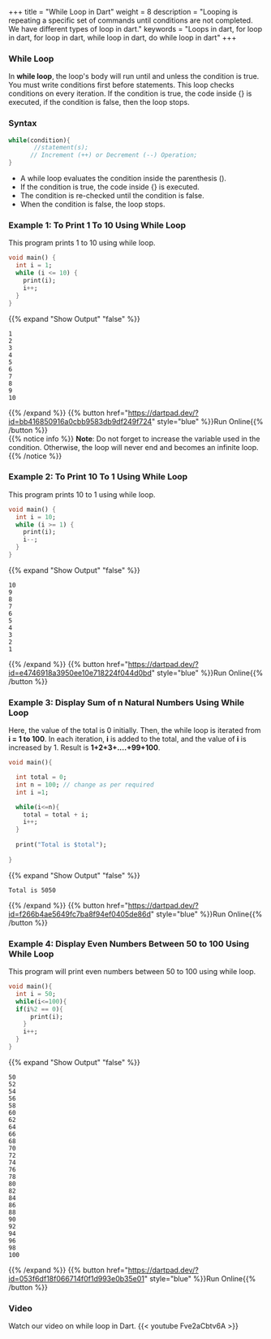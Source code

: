 
+++
title = "While Loop in Dart"
weight = 8
description = "Looping is repeating a specific set of commands until conditions are not completed. We have different types of loop in dart."
keywords = "Loops in dart, for loop in dart, for loop in dart, while loop in dart, do while loop in dart"
+++


### While Loop
In **while loop**, the loop's body will run until and unless the condition is true. You must write conditions first before statements. This loop checks conditions on every iteration. If the condition is true, the code inside {} is executed, if the condition is false, then the loop stops. 

### Syntax
```dart
while(condition){  
       //statement(s);  
      // Increment (++) or Decrement (--) Operation;  
}  
``` 

- A while loop evaluates the condition inside the parenthesis ().
- If the condition is true, the code inside {} is executed.
- The condition is re-checked until the condition is false.
- When the condition is false, the loop stops.

### Example 1: To Print 1 To 10 Using While Loop 
This program prints 1 to 10 using while loop.
```dart
void main() {
  int i = 1;
  while (i <= 10) {
    print(i);
    i++;
  }
}

``` 
{{% expand "Show Output" "false" %}}
````plaintext
1
2
3
4
5
6
7
8
9
10
````
{{% /expand %}}
{{% button href="https://dartpad.dev/?id=bb416850916a0cbb9583db9df249f724" style="blue" %}}Run Online{{% /button %}}    
{{% notice info %}}
**Note**: Do not forget to increase the variable used in the condition. Otherwise, the loop will never end and becomes an infinite loop.
{{% /notice %}}

### Example 2: To Print 10 To 1 Using While Loop 
This program prints 10 to 1 using while loop.

```dart
void main() {
  int i = 10;
  while (i >= 1) {
    print(i);
    i--;
  }
}
``` 
{{% expand "Show Output" "false" %}}
````plaintext
10
9
8
7
6
5
4
3
2
1
````
{{% /expand %}}
{{% button href="https://dartpad.dev/?id=e4746918a3950ee10e718224f044d0bd" style="blue" %}}Run Online{{% /button %}}    


### Example 3: Display Sum of n Natural Numbers Using While Loop
Here, the value of the total is 0 initially. Then, the while loop is iterated from **i = 1 to 100**. In each iteration,  **i** is added to the total, and the value of **i** is increased by 1. Result is **1+2+3+....+99+100**.
```dart
void main(){

  int total = 0;
  int n = 100; // change as per required
  int i =1;

  while(i<=n){
    total = total + i;
    i++;
  }
  
  print("Total is $total");
  
}
``` 
{{% expand "Show Output" "false" %}}
````plaintext
Total is 5050
````
{{% /expand %}} 
{{% button href="https://dartpad.dev/?id=f266b4ae5649fc7ba8f94ef0405de86d" style="blue" %}}Run Online{{% /button %}}    

### Example 4: Display Even Numbers Between 50 to 100 Using While Loop
This program will print even numbers between 50 to 100 using while loop.
```dart
void main(){
  int i = 50;
  while(i<=100){
  if(i%2 == 0){
      print(i);
    }
    i++;
  }
}
``` 
{{% expand "Show Output" "false" %}}
````plaintext
50
52
54
56
58
60
62
64
66
68
70
72
74
76
78
80
82
84
86
88
90
92
94
96
98
100
````
{{% /expand %}} 
{{% button href="https://dartpad.dev/?id=053f6df18f066714f0f1d993e0b35e01" style="blue" %}}Run Online{{% /button %}}    

### Video
Watch our video on while loop in Dart.
{{< youtube Fve2aCbtv6A >}}